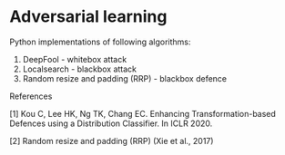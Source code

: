 # Adversarial learning
Python implementations of following algorithms:
1. DeepFool - whitebox attack
2. Localsearch - blackbox attack
3. Random resize and padding (RRP) - blackbox defence

References

[1] Kou C, Lee HK, Ng TK, Chang EC. Enhancing Transformation-based Defences using a
Distribution Classifier. In ICLR 2020.

[2] Random resize and padding (RRP) (Xie et al., 2017) 
